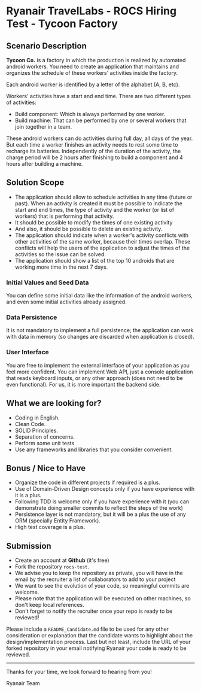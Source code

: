 # Ryanair TravelLabs - ROCS Hiring Test - Tycoon Factory

## Scenario Description
**Tycoon Co.** is a factory in which the production is realized by automated android workers. You need to create an application 
that maintains and organizes the schedule of these workers' activities inside the factory. 

Each android worker is identified by a letter of the alphabet (A, B, etc).

Workers' activities have a start and end time. There are two different types of activities:
 * Build component: Which is always performed by one worker.
 * Build machine: That can be performed by one or several workers that join together in a team.

These android workers can do activities during full day, all days of the year. But each time a worker finishes an activity 
needs to rest some time to recharge its batteries. Independently of the duration of the activity, the charge period will be 
2 hours after finishing to build a component and 4 hours after building a machine.

## Solution Scope
 * The application should allow to schedule activities in any time (future or past). When an activity is created it must be possible to indicate
 the start and end times, the type of activity and the worker (or list of workers) that is performing that activity.
 * It should be possible to modify the times of one existing activity
 * And also, it should be possible to delete an existing activity.
 * The application should indicate when a worker's activity conflicts with other activities of the same worker, because their times overlap.
 These conflicts will help the users of the application to adjust the times of the activities so the issue can be solved.
 * The application should show a list of the top 10 androids that are working more time in the next 7 days.

### Initial Values and Seed Data
You can define some initial data like the information of the android workers, and even some initial activities already assigned.

### Data Persistence
It is not mandatory to implement a full persistence; the application can work with data in memory (so changes are discarded when application is closed).

### User Interface
You are free to implement the external interface of your application as you feel more confident. You can implement Web API, just a
console application that reads keyboard inputs, or any other approach (does not need to be even functional). For us, it is more important the
backend side.

## What we are looking for?
* Coding in English.
* Clean Code.
* SOLID Principles.
* Separation of concerns.
* Perform some unit tests
* Use any frameworks and libraries that you consider convenient.

## Bonus / Nice to Have
* Organize the code in different projects if required is a plus.
* Use of Domain-Driven Design concepts only if you have experience with it is a plus.
* Following TDD is welcome only if you have experience with it (you can demonstrate doing smaller commits to reflect the steps of the work)	
* Persistence layer is not mandatory, but it will be a plus the use of any ORM (specially Entity Framework).
* High test coverage is a plus.

## Submission
- Create an account at **Github** (it's free)
- Fork the repository `rocs-test`.
- We advise you to keep the repository as private, you will have in the email by the recruiter a list of collaborators to add to your project
- We want to see the evolution of your code, so meaningful commits are welcome.
- Please note that the application will be executed on other machines, so don't keep local references.
- Don't forget to notify the recruiter once your repo is ready to be reviewed!

Please include a `README_Candidate.md` file to be used for any other consideration or explanation that the candidate wants to highlight about the design/implementation process. Last but not least, include the URL of your forked repository in your email notifying Ryanair your code is ready to be reviewed.

---

Thanks for your time, we look forward to hearing from you!

Ryanair Team
